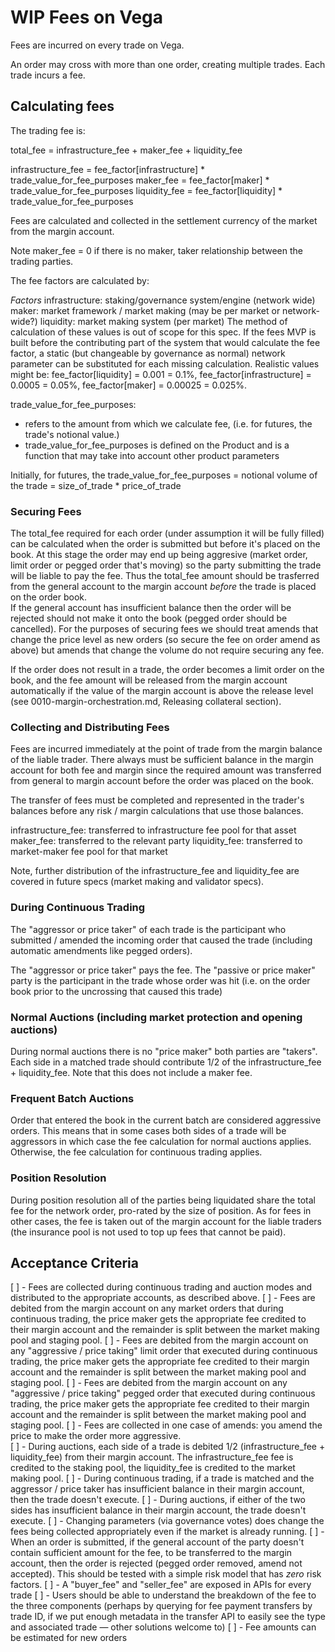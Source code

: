 
# WIP Fees on Vega

Fees are incurred on every trade on Vega. 

An order may cross with more than one order, creating multiple trades. Each trade incurs a fee.

## Calculating fees

The trading fee is:

total_fee = infrastructure_fee + maker_fee + liquidity_fee

infrastructure_fee = fee_factor[infrastructure] * trade_value_for_fee_purposes
maker_fee =  fee_factor[maker]  * trade_value_for_fee_purposes
liquidity_fee = fee_factor[liquidity] * trade_value_for_fee_purposes

Fees are calculated and collected in the settlement currency of the market from the margin account.

Note maker_fee = 0 if there is no maker, taker relationship between the trading parties.

The fee factors are calculated by:

_Factors_
infrastructure: staking/governance system/engine (network wide)
maker: market framework / market making (may be per market or network-wide?)
liquidity: market making system (per market)
The method of calculation of these values is out of scope for this spec. If the fees MVP is built before the contributing part of the system that would calculate the fee factor, a static (but changeable by governance as normal) network parameter can be substituted for each missing calculation. Realistic values might be: fee_factor[liquidity] = 0.001 = 0.1%, fee_factor[infrastructure] = 0.0005 = 0.05%, fee_factor[maker] = 0.00025 = 0.025%.

trade_value_for_fee_purposes:
* refers to the amount from which we calculate fee, (i.e. for futures, the trade's notional value.)
* trade_value_for_fee_purposes is defined on the Product and is a function that may take into account other product parameters 

Initially, for futures, the trade_value_for_fee_purposes = notional volume of the trade = size_of_trade * price_of_trade

### Securing Fees ### 

The total_fee required for each order (under assumption it will be fully filled) can be calculated when the order is submitted but before it's placed on the book. 
At this stage the order may end up being aggresive (market order, limit order or pegged order that's moving) so the party submitting the trade will be liable to pay the fee. 
Thus the total_fee amount should be trasferred from the general account to the margin account *before* the trade is placed on the order book.  
If the general account has insufficient balance then the order will be rejected should not make it onto the book (pegged order should be cancelled). 
For the purposes of securing fees we should treat amends that change the price level as new orders (so secure the fee on order amend as above) but amends that change the volume do not require securing any fee.

If the order does not result in a trade, the order becomes a limit order on the book, and the fee amount will be released from the margin account automatically if the value of the margin account is above the release level (see 0010-margin-orchestration.md, Releasing collateral section). 

### Collecting and Distributing Fees

Fees are incurred immediately at the point of trade from the margin balance of the liable trader. There always must be sufficient balance in the margin account for both fee and margin since the required amount was transferred from general to margin account before the order was placed on the book. 

The transfer of fees must be completed and represented in the trader's balances before any risk / margin calculations that use those balances.

infrastructure_fee: transferred to infrastructure fee pool for that asset
maker_fee: transferred to the relevant party
liquidity_fee: transferred to market-maker fee pool for that market

Note, further distribution of the infrastructure_fee and liquidity_fee are covered in future specs (market making and validator specs).

### During Continuous Trading

The "aggressor or price taker" of each trade is the participant who submitted / amended the incoming order that caused the trade  (including automatic amendments like pegged orders).

The "aggressor or price taker" pays the fee. The "passive or price maker" party is the participant in the trade whose order was hit (i.e. on the order book prior to the uncrossing that caused this trade)

### Normal Auctions (including market protection and opening auctions)

During normal auctions there is no "price maker" both parties are "takers". Each side in a matched trade should contribute 1/2 of the infrastructure_fee + liquidity_fee. Note that this does not include a maker fee. 


### Frequent Batch Auctions

Order that entered the book in the current batch are considered aggressive orders. This means that in some cases both sides of a trade will be aggressors in which case the fee calculation for normal auctions applies. Otherwise, the fee calculation for continuous trading applies.

### Position Resolution 

During position resolution all of the parties being liquidated share the total fee for the network order, pro-rated by the size of position. As for fees in other cases, the fee is taken out of the margin account for the liable traders (the insurance pool is not used to top up fees that cannot be paid).

## Acceptance Criteria

[ ] - Fees are collected during continuous trading and auction modes and distributed to the appropriate accounts, as described above.
[ ] - Fees are debited from the margin account on any market orders that during continuous trading, the price maker gets the appropriate fee credited to their margin account and the remainder is split between the market making pool and staging pool.
[ ] - Fees are debited from the margin account on any "aggressive / price taking" limit order that executed during continuous trading, the price maker gets the appropriate fee credited to their margin account and the remainder is split between the market making pool and staging pool. 
[ ] - Fees are debited from the margin account on any "aggressive / price taking" pegged order that executed during continuous trading, the price maker gets the appropriate fee credited to their margin account and the remainder is split between the market making pool and staging pool.
[ ] - Fees are collected in one case of amends: you amend the price to make the order more aggressive.  
[ ] - During auctions, each side of a trade is debited 1/2 (infrastructure_fee + liquidity_fee) from their margin account. The infrastructure_fee fee is credited to the staking pool, the liquidity_fee is credited to the market making pool.
[ ] - During continuous trading, if a trade is matched and the aggressor / price taker has insufficient balance in their margin account, then the trade doesn't execute.
[ ] - During auctions, if either of the two sides has insufficient balance in their margin account, the trade doesn't execute.
[ ] - Changing parameters (via governance votes) does change the fees being collected appropriately even if the market is already running. 
[ ] - When an order is submitted, if the general account of the party doesn't contain sufficient amount for the fee, to be transferred to the margin account, then the order is rejected (pegged order removed, amend not accepted). This should be tested with a simple risk model that has *zero* risk factors. 
[ ] - A "buyer_fee" and "seller_fee" are exposed in APIs for every trade
[ ] - Users should be able to understand the breakdown of the fee to the three components (perhaps by querying for fee payment transfers by trade ID, if we put enough metadata in the transfer API to easily see the type and associated trade — other solutions welcome to)
[ ] - Fee amounts can be estimated for new orders